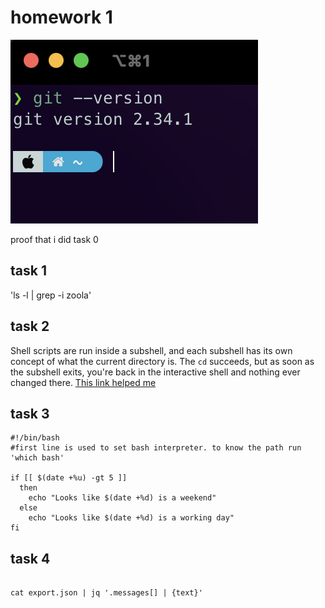 # homework 1


![](images/task1.png)

proof that i did task 0

## task 1

'ls -l | grep -i zoola'

## task 2
Shell scripts are run inside a subshell, and each subshell has its own concept of what the current directory is. The `cd` succeeds, but as soon as the subshell exits, you're back in the interactive shell and nothing ever changed there.
[This link helped me](https://stackoverflow.com/questions/255414/why-cant-i-change-directories-using-cd-in-a-script)
## task 3

```
#!/bin/bash
#first line is used to set bash interpreter. to know the path run 'which bash'

if [[ $(date +%u) -gt 5 ]]
  then
	echo "Looks like $(date +%d) is a weekend"
  else
	echo "Looks like $(date +%d) is a working day"
fi
```

## task 4

```

cat export.json | jq '.messages[] | {text}'

```
